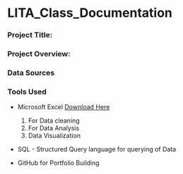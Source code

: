 # LITA_Class_Documentation

### Project Title: 

### Project Overview: 

### Data Sources 

### Tools Used 
- Microsoft Excel [Download Here](https://www.microsoft.com)
  1. For Data cleaning
  2. For Data Analysis
  3. Data Visualization
    
- SQL - Structured Query language for querying of Data 
- GitHub for Portfolio Building 

